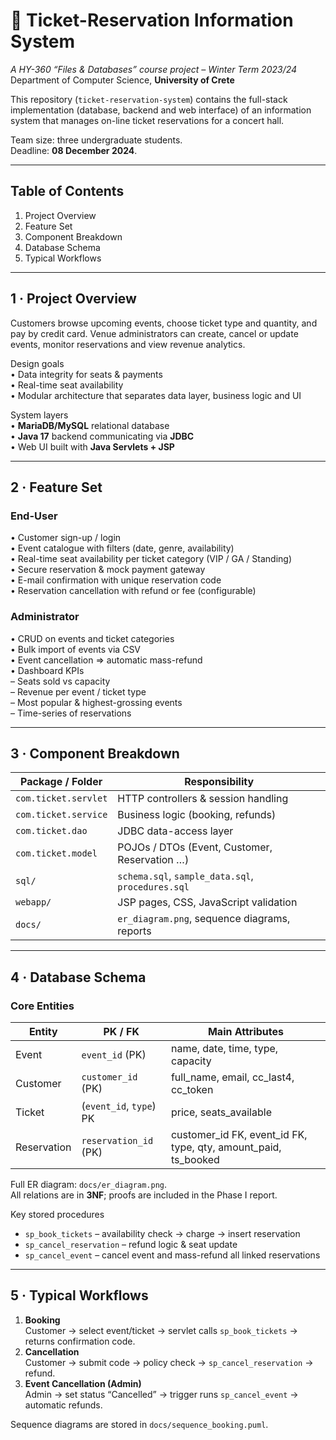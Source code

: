 # 🎫 Ticket-Reservation Information System
_A HY-360 “Files & Databases” course project – Winter Term 2023/24_  
Department of Computer Science, **University of Crete**

This repository (`ticket-reservation-system`) contains the full-stack implementation
(database, backend and web interface) of an information system that manages
on-line ticket reservations for a concert hall.

Team size: three undergraduate students.  
Deadline: **08 December 2024**.

---

## Table of Contents
1. Project Overview  
2. Feature Set  
3. Component Breakdown  
4. Database Schema  
5. Typical Workflows  

---

## 1 · Project Overview
Customers browse upcoming events, choose ticket type and quantity, and pay by
credit card. Venue administrators can create, cancel or update events, monitor
reservations and view revenue analytics.

Design goals  
• Data integrity for seats & payments  
• Real-time seat availability  
• Modular architecture that separates data layer, business logic and UI  

System layers  
• **MariaDB/MySQL** relational database  
• **Java 17** backend communicating via **JDBC**  
• Web UI built with **Java Servlets + JSP**

---

## 2 · Feature Set
### End-User
• Customer sign-up / login  
• Event catalogue with filters (date, genre, availability)  
• Real-time seat availability per ticket category (VIP / GA / Standing)  
• Secure reservation & mock payment gateway  
• E-mail confirmation with unique reservation code  
• Reservation cancellation with refund or fee (configurable)

### Administrator
• CRUD on events and ticket categories  
• Bulk import of events via CSV  
• Event cancellation ⇒ automatic mass-refund  
• Dashboard KPIs  
  – Seats sold vs capacity  
  – Revenue per event / ticket type  
  – Most popular & highest-grossing events  
  – Time-series of reservations

---

## 3 · Component Breakdown
| Package / Folder           | Responsibility |
|----------------------------|----------------|
| `com.ticket.servlet`       | HTTP controllers & session handling |
| `com.ticket.service`       | Business logic (booking, refunds) |
| `com.ticket.dao`           | JDBC data-access layer |
| `com.ticket.model`         | POJOs / DTOs (Event, Customer, Reservation …) |
| `sql/`                     | `schema.sql`, `sample_data.sql`, `procedures.sql` |
| `webapp/`                  | JSP pages, CSS, JavaScript validation |
| `docs/`                    | `er_diagram.png`, sequence diagrams, reports |

---

## 4 · Database Schema
### Core Entities
| Entity        | PK / FK                  | Main Attributes |
|---------------|--------------------------|-----------------|
| Event         | `event_id` (PK)          | name, date, time, type, capacity |
| Customer      | `customer_id` (PK)       | full_name, email, cc_last4, cc_token |
| Ticket        | (`event_id`, `type`) PK  | price, seats_available |
| Reservation   | `reservation_id` (PK)    | customer_id FK, event_id FK, type, qty, amount_paid, ts_booked |

Full ER diagram: `docs/er_diagram.png`.  
All relations are in **3NF**; proofs are included in the Phase I report.

Key stored procedures  
* `sp_book_tickets` – availability check → charge → insert reservation  
* `sp_cancel_reservation` – refund logic & seat update  
* `sp_cancel_event` – cancel event and mass-refund all linked reservations

---

## 5 · Typical Workflows
1. **Booking**  
   Customer → select event/ticket → servlet calls `sp_book_tickets` → returns confirmation code.  
2. **Cancellation**  
   Customer → submit code → policy check → `sp_cancel_reservation` → refund.  
3. **Event Cancellation (Admin)**  
   Admin → set status “Cancelled” → trigger runs `sp_cancel_event` → automatic refunds.

Sequence diagrams are stored in `docs/sequence_booking.puml`.
